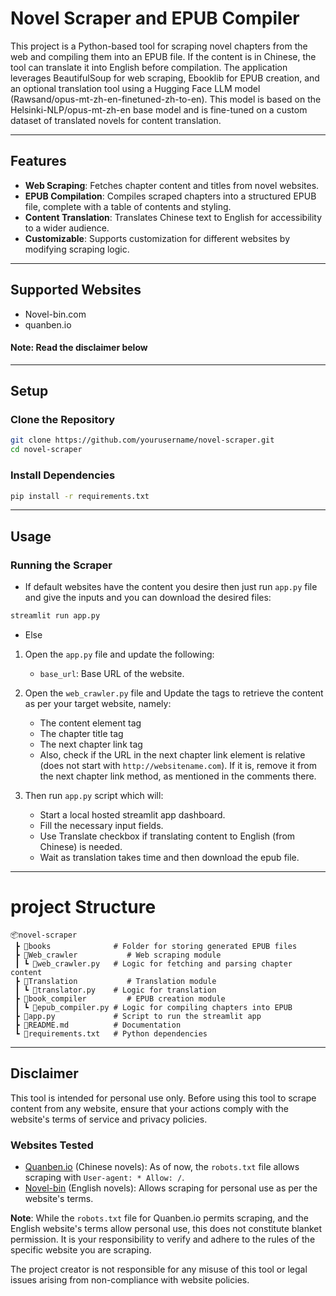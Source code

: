 # Novel Scraper and EPUB Compiler

This project is a Python-based tool for scraping novel chapters from the web and compiling them into an EPUB file. If the content is in Chinese, the tool can translate it into English before compilation. The application leverages BeautifulSoup for web scraping, Ebooklib for EPUB creation, and an optional translation tool using a Hugging Face LLM model (Rawsand/opus-mt-zh-en-finetuned-zh-to-en). This model is based on the Helsinki-NLP/opus-mt-zh-en base model and is fine-tuned on a custom dataset of translated novels for content translation.

---

## Features

- **Web Scraping**: Fetches chapter content and titles from novel websites.
- **EPUB Compilation**: Compiles scraped chapters into a structured EPUB file, complete with a table of contents and styling.
- **Content Translation**: Translates Chinese text to English for accessibility to a wider audience.
- **Customizable**: Supports customization for different websites by modifying scraping logic.

---

## Supported Websites
-    Novel-bin.com
-    quanben.io
#### Note:   Read the disclaimer below
---
## Setup

### Clone the Repository
```bash
git clone https://github.com/yourusername/novel-scraper.git
cd novel-scraper
```
### Install Dependencies
```bash
pip install -r requirements.txt
```

---
## Usage

### Running the Scraper

- If default websites have the content you desire then just run `app.py` file and give the inputs and you can download the desired files:
```bash
streamlit run app.py
```
- Else
1.  Open the `app.py` file and update the following:

    -   `base_url`: Base URL of the website.

2.  Open the `web_crawler.py` file and Update the tags to retrieve the content as per your target website, namely:

    -  The content element tag
    -  The chapter title tag
    -  The next chapter link tag
    -  Also, check if the URL in the next chapter link element is relative (does not start with `http://websitename.com`). If it is, remove it from the next chapter link method, as mentioned in the comments there.

3.  Then run `app.py` script which will:

    -   Start a local hosted streamlit app dashboard.
    -   Fill the necessary input fields.
    -   Use Translate checkbox if translating content to English (from Chinese) is needed.
    -   Wait as translation takes time and then download the epub file.

---
# project Structure
```Plaintext
📦novel-scraper
 ┣ 📂books              # Folder for storing generated EPUB files
 ┣ 📂Web_crawler           # Web scraping module
 ┃ ┗ 📜web_crawler.py   # Logic for fetching and parsing chapter content
 ┣ 📂Translation           # Translation module
 ┃ ┗ 📜translator.py    # Logic for translation
 ┣ 📂book_compiler         # EPUB creation module
 ┃ ┗ 📜epub_compiler.py # Logic for compiling chapters into EPUB
 ┣ 📜app.py             # Script to run the streamlit app
 ┣ 📜README.md          # Documentation
 ┗ 📜requirements.txt   # Python dependencies
```
---

## Disclaimer

This tool is intended for personal use only. Before using this tool to scrape content from any website, ensure that your actions comply with the website's terms of service and privacy policies.  

### Websites Tested
- [Quanben.io](https://www.quanben.io) (Chinese novels): As of now, the `robots.txt` file allows scraping with `User-agent: * Allow: /`.
- [Novel-bin](https://novel-bin.com) (English novels): Allows scraping for personal use as per the website's terms.  

**Note**: While the `robots.txt` file for Quanben.io permits scraping, and the English website's terms allow personal use, this does not constitute blanket permission. It is your responsibility to verify and adhere to the rules of the specific website you are scraping.  

The project creator is not responsible for any misuse of this tool or legal issues arising from non-compliance with website policies.


